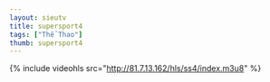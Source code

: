 ```yaml
--- 
layout: sieutv
title: supersport4
tags: ["Thể Thao"]
thumb: supersport4
---
```

{% include videohls src="http://81.7.13.162/hls/ss4/index.m3u8" %}